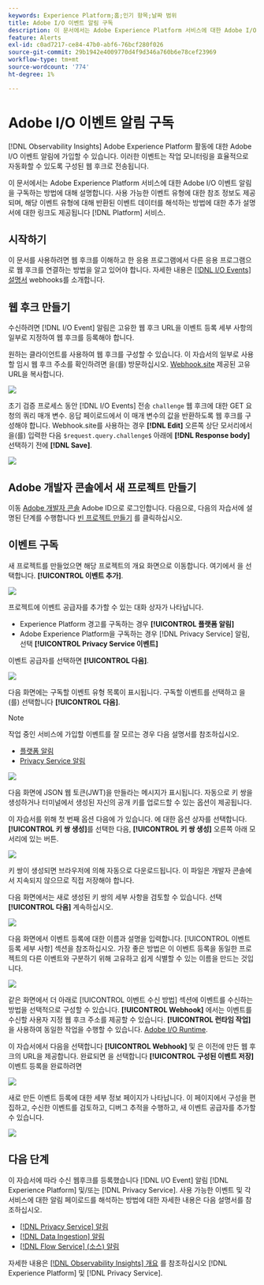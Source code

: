 ```yaml
---
keywords: Experience Platform;홈;인기 항목;날짜 범위
title: Adobe I/O 이벤트 알림 구독
description: 이 문서에서는 Adobe Experience Platform 서비스에 대한 Adobe I/O 이벤트 알림을 구독하는 방법에 대해 설명합니다. 사용 가능한 이벤트 유형에 대한 참조 정보도 제공되며, 해당 이벤트 유형에 대해 반환된 이벤트 데이터를 해석하는 방법에 대한 추가 설명서에 대한 링크도 제공됩니다 [!DNL Platform] 서비스.
feature: Alerts
exl-id: c0ad7217-ce84-47b0-abf6-76bcf280f026
source-git-commit: 29b1942e4009770d4f9d346a760b6e78cef23969
workflow-type: tm+mt
source-wordcount: '774'
ht-degree: 1%

---
```


# Adobe I/O 이벤트 알림 구독

[!DNL Observability Insights] Adobe Experience Platform 활동에 대한 Adobe I/O 이벤트 알림에 가입할 수 있습니다. 이러한 이벤트는 작업 모니터링을 효율적으로 자동화할 수 있도록 구성된 웹 후크로 전송됩니다.

이 문서에서는 Adobe Experience Platform 서비스에 대한 Adobe I/O 이벤트 알림을 구독하는 방법에 대해 설명합니다. 사용 가능한 이벤트 유형에 대한 참조 정보도 제공되며, 해당 이벤트 유형에 대해 반환된 이벤트 데이터를 해석하는 방법에 대한 추가 설명서에 대한 링크도 제공됩니다 [!DNL Platform] 서비스.

## 시작하기

이 문서를 사용하려면 웹 후크를 이해하고 한 응용 프로그램에서 다른 응용 프로그램으로 웹 후크를 연결하는 방법을 알고 있어야 합니다. 자세한 내용은 [[!DNL I/O Events] 설명서](https://www.adobe.io/apis/experienceplatform/events/docs.html#!adobedocs/adobeio-events/master/intro/webhook_docs_intro.md) webhooks를 소개합니다.

## 웹 후크 만들기

수신하려면 [!DNL I/O Event] 알림은 고유한 웹 후크 URL을 이벤트 등록 세부 사항의 일부로 지정하여 웹 후크를 등록해야 합니다.

원하는 클라이언트를 사용하여 웹 후크를 구성할 수 있습니다. 이 자습서의 일부로 사용할 임시 웹 후크 주소를 확인하려면 을(를) 방문하십시오. [Webhook.site](https://webhook.site/) 제공된 고유 URL을 복사합니다.

![](../images/notifications/webhook-url.png)

초기 검증 프로세스 동안 [!DNL I/O Events] 전송 `challenge` 웹 후크에 대한 GET 요청의 쿼리 매개 변수. 응답 페이로드에서 이 매개 변수의 값을 반환하도록 웹 후크를 구성해야 합니다. Webhook.site를 사용하는 경우 **[!DNL Edit]** 오른쪽 상단 모서리에서 을(를) 입력한 다음 `$request.query.challenge$` 아래에 **[!DNL Response body]** 선택하기 전에 **[!DNL Save]**.

![](../images/notifications/response-challenge.png)

## Adobe 개발자 콘솔에서 새 프로젝트 만들기

이동 [Adobe 개발자 콘솔](https://www.adobe.com/go/devs_console_ui) Adobe ID으로 로그인합니다. 다음으로, 다음의 자습서에 설명된 단계를 수행합니다 [빈 프로젝트 만들기](https://www.adobe.io/apis/experienceplatform/console/docs.html#!AdobeDocs/adobeio-console/master/projects-empty.md) 를 클릭하십시오.

## 이벤트 구독

새 프로젝트를 만들었으면 해당 프로젝트의 개요 화면으로 이동합니다. 여기에서 을 선택합니다. **[!UICONTROL 이벤트 추가]**.

![](../images/notifications/add-event-button.png)

프로젝트에 이벤트 공급자를 추가할 수 있는 대화 상자가 나타납니다.

* Experience Platform 경고를 구독하는 경우 **[!UICONTROL 플랫폼 알림]**
* Adobe Experience Platform을 구독하는 경우 [!DNL Privacy Service] 알림, 선택 **[!UICONTROL Privacy Service 이벤트]**

이벤트 공급자를 선택하면 **[!UICONTROL 다음]**.

![](../images/notifications/event-provider.png)

다음 화면에는 구독할 이벤트 유형 목록이 표시됩니다. 구독할 이벤트를 선택하고 을(를) 선택합니다 **[!UICONTROL 다음]**.

>[!NOTE]
>
>작업 중인 서비스에 가입할 이벤트를 잘 모르는 경우 다음 설명서를 참조하십시오.
>
>* [플랫폼 알림](./rules.md)
>* [Privacy Service 알림](../../privacy-service/privacy-events.md)


![](../images/notifications/choose-event-subscriptions.png)

다음 화면에 JSON 웹 토큰(JWT)을 만들라는 메시지가 표시됩니다. 자동으로 키 쌍을 생성하거나 터미널에서 생성된 자신의 공개 키를 업로드할 수 있는 옵션이 제공됩니다.

이 자습서를 위해 첫 번째 옵션 다음에 가 있습니다. 에 대한 옵션 상자를 선택합니다. **[!UICONTROL 키 쌍 생성]**&#x200B;를 선택한 다음, **[!UICONTROL 키 쌍 생성]** 오른쪽 아래 모서리에 있는 버튼.

![](../images/notifications/generate-keypair.png)

키 쌍이 생성되면 브라우저에 의해 자동으로 다운로드됩니다. 이 파일은 개발자 콘솔에서 지속되지 않으므로 직접 저장해야 합니다.

다음 화면에서는 새로 생성된 키 쌍의 세부 사항을 검토할 수 있습니다. 선택 **[!UICONTROL 다음]** 계속하십시오.

![](../images/notifications/keypair-generated.png)

다음 화면에서 이벤트 등록에 대한 이름과 설명을 입력합니다. [!UICONTROL 이벤트 등록 세부 사항] 섹션을 참조하십시오. 가장 좋은 방법은 이 이벤트 등록을 동일한 프로젝트의 다른 이벤트와 구분하기 위해 고유하고 쉽게 식별할 수 있는 이름을 만드는 것입니다.

![](../images/notifications/registration-details.png)

같은 화면에서 더 아래로 [!UICONTROL 이벤트 수신 방법] 섹션에 이벤트를 수신하는 방법을 선택적으로 구성할 수 있습니다. **[!UICONTROL Webhook]** 에서는 이벤트를 수신할 사용자 지정 웹 후크 주소를 제공할 수 있습니다. **[!UICONTROL 런타임 작업]** 을 사용하여 동일한 작업을 수행할 수 있습니다. [Adobe I/O Runtime](https://www.adobe.io/apis/experienceplatform/runtime/docs.html).

이 자습서에서 다음을 선택합니다 **[!UICONTROL Webhook]** 및 은 이전에 만든 웹 후크의 URL을 제공합니다. 완료되면 을 선택합니다 **[!UICONTROL 구성된 이벤트 저장]** 이벤트 등록을 완료하려면

![](../images/notifications/receive-events.png)

새로 만든 이벤트 등록에 대한 세부 정보 페이지가 나타납니다. 이 페이지에서 구성을 편집하고, 수신한 이벤트를 검토하고, 디버그 추적을 수행하고, 새 이벤트 공급자를 추가할 수 있습니다.

![](../images/notifications/registration-complete.png)

## 다음 단계

이 자습서에 따라 수신 웹후크를 등록했습니다 [!DNL I/O Event] 알림 [!DNL Experience Platform] 및/또는 [!DNL Privacy Service]. 사용 가능한 이벤트 및 각 서비스에 대한 알림 페이로드를 해석하는 방법에 대한 자세한 내용은 다음 설명서를 참조하십시오.

* [[!DNL Privacy Service] 알림](../../privacy-service/privacy-events.md)
* [[!DNL Data Ingestion] 알림](../../ingestion/quality/subscribe-events.md)
* [[!DNL Flow Service] (소스) 알림](../../sources/notifications.md)

자세한 내용은 [[!DNL Observability Insights] 개요](../home.md) 를 참조하십시오 [!DNL Experience Platform] 및 [!DNL Privacy Service].
